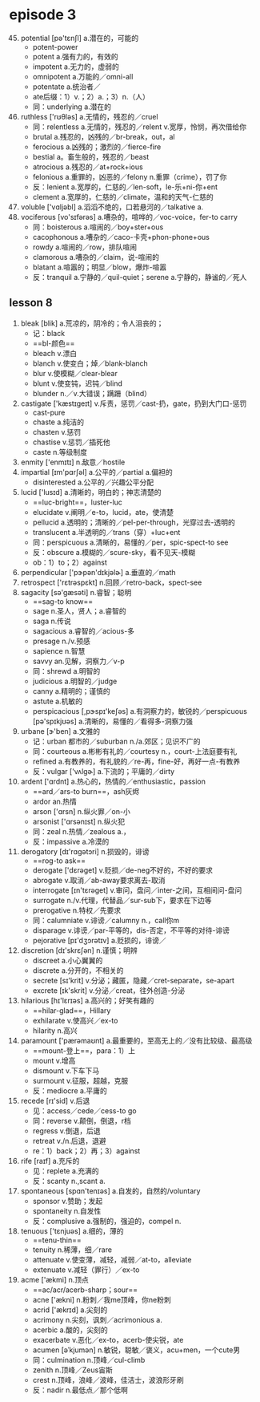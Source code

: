 # episode 3

45. potential [pə'tɛnʃl] a.潜在的，可能的
    - potent-power
    - potent a.强有力的，有效的
    - impotent a.无力的，虚弱的
    - omnipotent a.万能的／omni-all
    - potentate a.统治者／
    - ate后缀：1）v.；2）a.；3）n.（人）
    - 同：underlying a.潜在的
46. ruthless ['rʊθləs] a.无情的，残忍的／cruel
    - 同：relentless a.无情的，残忍的／relent v.宽厚，怜悯，再次借给你
    - brutal a.残忍的，凶残的／br-break，out，al
    - ferocious a.凶残的；激烈的／fierce-fire
    - bestial a。畜生般的，残忍的／beast
    - atrocious a.残忍的／at+rock+ious
    - felonious a.重罪的，凶恶的／felony n.重罪（crime），罚了你
    - 反：lenient a.宽厚的，仁慈的／len-soft，le-乐+ni-你+ent
    - clement a.宽厚的，仁慈的／climate，温和的天气-仁慈的
47. voluble ['vɑljəbl] a.滔滔不绝的，口若悬河的／talkative a.
48. vociferous [vo'sɪfərəs] a.嘈杂的，喧哗的／voc-voice，fer-to carry
    - 同：boisterous a.喧闹的／boy+ster+ous
    - cacophonous a.嘈杂的／caco-卡壳+phon-phone+ous
    - rowdy a.喧闹的／row，排队喧闹
    - clamorous a.嘈杂的／claim，说-喧闹的
    - blatant a.喧嚣的；明显／blow，爆炸-喧嚣
    - 反：tranquil a.宁静的／quil-quiet；serene a.宁静的，静谧的／死人

## lesson 8

1. bleak [blik] a.荒凉的，阴冷的；令人沮丧的；
    - 记：black
    - ==bl-颜色==
    - bleach v.漂白
    - blanch v.使变白；焯／blank-blanch
    - blur v.使模糊／clear-blear
    - blunt v.使变钝，迟钝／blind
    - blunder n.／v.大错误；蹒跚（blind）
2. castigate ['kæstɪgeɪt] v.斥责，惩罚／cast-扔，gate，扔到大门口-惩罚
    - cast-pure
    - chaste a.纯洁的
    - chasten v.惩罚
    - chastise v.惩罚／插死他
    - caste n.等级制度
3. enmity ['enmɪtɪ] n.敌意／hostile
4. impartial [ɪm'pɑrʃəl] a.公平的／partial a.偏袒的
    - disinterested a.公平的／兴趣公平分配
5. lucid ['lusɪd] a.清晰的，明白的；神志清楚的
    - ==luc-bright==，luster-luc
    - elucidate v.阐明／e-to，lucid，ate，使清楚
    - pellucid a.透明的；清晰的／pel-per-through，光穿过去-透明的
    - translucent a.半透明的／trans（穿）+luc+ent
    - 同：perspicuous a.清晰的，易懂的／per，spic-spect-to see
    - 反：obscure a.模糊的／scure-sky，看不见天-模糊
    - ob：1）to；2）against
6. perpendicular ['pɝpən'dɪkjəlɚ] a.垂直的／math
7. retrospect ['rɛtrəspɛkt] n.回顾／retro-back，spect-see
8. sagacity [sə'gæsəti] n.睿智；聪明
    - ==sag-to know==
    - sage n.圣人，贤人；a.睿智的
    - saga n.传说
    - sagacious a.睿智的／acious-多
    - presage n./v.预感
    - sapience n.智慧
    - savvy an.见解，洞察力／v-p
    - 同：shrewd a.明智的
    - judicious a.明智的／judge
    - canny a.精明的；谨慎的
    - astute a.机敏的
    - perspicacious [,pɝspɪ'keʃəs] a.有洞察力的，敏锐的／perspicuous [pə'spɪkjʊəs] a.清晰的，易懂的／看得多-洞察力强
9. urbane [ɝ'ben] a.文雅的
    - 记：urban 都市的／suburban n./a.郊区；见识不广的
    - 同：courteous a.彬彬有礼的／courtesy n.，court-上法庭要有礼
    - refined a.有教养的，有礼貌的／re-再，fine-好，再好一点-有教养
    - 反：vulgar ['vʌlɡɚ] a.下流的；平庸的／dirty
10. ardent ['ɑrdnt] a.热心的，热情的／enthusiastic，passion
    - ==ard／ars-to burn==，ash灰烬
    - ardor an.热情
    - arson ['ɑrsn] n.纵火罪／on-小
    - arsonist ['ɑrsənɪst] n.纵火犯
    - 同：zeal n.热情／zealous a.，
    - 反：impassive a.冷漠的
11. derogatory [dɪ'rɑɡətɔri] n.损毁的，诽谤
    - ==rog-to ask==
    - derogate ['dɛrəɡet] v.贬损／de-neg不好的，不好的要求
    - abrogate v.取消／ab-away要求离去-取消
    - interrogate [ɪn'tɛrəɡet] v.审问，盘问／inter-之间，互相间问-盘问
    - surrogate n./v.代理，代替品／sur-sub下，要求在下边等
    - prerogative n.特权／先要求
    - 同：calumniate v.诽谤／calumny n.，call你m
    - disparage v.诽谤／par-平等的，dis-否定，不平等的对待-诽谤
    - pejorative [pɪ'dʒɔrətɪv] a.贬损的，诽谤／
12. discretion [dɪ'skrɛʃən] n.谨慎；明辨
    - discreet a.小心翼翼的
    - discrete a.分开的，不相关的
    - secrete [sɪ'krit] v.分泌；藏匿，隐藏／cret-separate，se-apart
    - excrete [ɪk'skrit] v.分泌／creat，往外创造-分泌
13. hilarious [hɪ'lɛrɪəs] a.高兴的；好笑有趣的
    - ==hilar-glad==，Hillary
    - exhilarate v.使高兴／ex-to
    - hilarity n.高兴
14. paramount ['pærəmaʊnt] a.最重要的，至高无上的／没有比较级、最高级
    - ==mount-登上==，para：1）上
    - mount v.增高
    - dismount v.下车下马
    - surmount v.征服，超越，克服
    - 反：mediocre a.平庸的
15. recede [rɪ'sid] v.后退
    - 见：access／cede／cess-to go
    - 同：reverse v.颠倒，倒退，r档
    - regress v.倒退，后退
    - retreat v./n.后退，退避
    - re：1）back；2）再；3）against
16. rife [raɪf] a.充斥的
    - 见：replete a.充满的
    - 反：scanty n.,scant a.
17. spontaneous [spɑn'tenɪəs] a.自发的，自然的/voluntary
    - sponsor v.赞助；发起
    - spontaneity n.自发性
    - 反：complusive a.强制的，强迫的，compel n.
18. tenuous ['tɛnjuəs] a.细的，薄的
    - ==tenu-thin==
    - tenuity n.稀薄，细／rare
    - attenuate v.使变薄，减轻，减弱／at-to，alleviate
    - extenuate v.减轻（罪行）／ex-to
19. acme ['ækmi] n.顶点
    - ==ac/acr/acerb-sharp；sour==
    - acne ['ækni] n.粉刺／我me顶峰，你ne粉刺
    - acrid ['ækrɪd] a.尖刻的
    - acrimony n.尖刻，讽刺／acrimonious a.
    - acerbic a.酸的，尖刻的
    - exacerbate v.恶化／ex-to，acerb-使尖锐，ate
    - acumen [əˈkjumən] n.敏锐，聪敏／褒义，acu+men，一个cute男
    - 同：culmination n.顶峰／cul-climb
    - zenith n.顶峰／Zeus宙斯
    - crest n.顶峰，浪峰／波峰，佳洁士，波浪形牙刷
    - 反：nadir n.最低点／那个低啊
